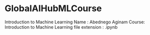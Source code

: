 # GlobalAIHubMLCourse
Introduction to Machine Learning
Name : Abednego Aginam
Course: Introduction to Machine Learning
file extension : .ipynb
